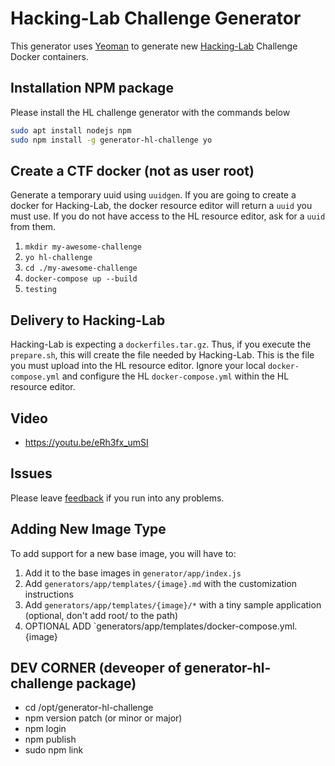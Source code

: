 # Hacking-Lab Challenge Generator
This generator uses [Yeoman](https://yeoman.io/) to generate new [Hacking-Lab](https://www.compass-security.com/en/products/hacking-lab/) Challenge Docker containers.

## Installation NPM package
Please install the HL challenge generator with the commands below

```bash
sudo apt install nodejs npm
sudo npm install -g generator-hl-challenge yo
```

## Create a CTF docker (not as user root)
Generate a temporary uuid using `uuidgen`. If you are going to create a docker for Hacking-Lab, the docker resource editor will return a `uuid` you must use. If you do not have access to the HL resource editor, ask for a `uuid` from them. 

1. `mkdir my-awesome-challenge`
2. `yo hl-challenge`
3. `cd ./my-awesome-challenge`
4. `docker-compose up --build`
5. `testing`


## Delivery to Hacking-Lab
Hacking-Lab is expecting a `dockerfiles.tar.gz`. Thus, if you execute the `prepare.sh`, this will create the file needed by Hacking-Lab. This is the file you must upload into the HL resource editor. Ignore your local `docker-compose.yml` and configure the HL `docker-compose.yml` within the HL resource editor. 


## Video
* https://youtu.be/eRh3fx_umSI


## Issues
Please leave [feedback](https://github.com/Hacking-Lab/generator-hl-challenge/issues) if you run into any problems.


## Adding New Image Type
To add support for a new base image, you will have to:

1. Add it to the base images in `generator/app/index.js`
2. Add `generators/app/templates/{image}.md` with the customization instructions
3. Add `generators/app/templates/{image}/*` with a tiny sample application (optional, don't add root/ to the path)
4. OPTIONAL ADD `generators/app/templates/docker-compose.yml.{image}


## DEV CORNER (deveoper of generator-hl-challenge package)
* cd /opt/generator-hl-challenge
* npm version patch (or minor or major)
* npm login
* npm publish
* sudo npm link


